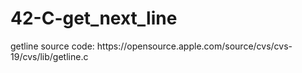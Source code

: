 # 42-C-get_next_line
<For redo>
getline source code: https://opensource.apple.com/source/cvs/cvs-19/cvs/lib/getline.c
